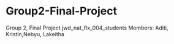 # Group2-Final-Project


Group 2, Final Project jwd_nat_flx_004_students
Members: Aditi, Kristin,Nebyu, Lakeitha
